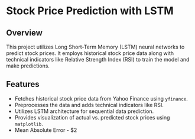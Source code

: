# Stock Price Prediction with LSTM

## Overview

This project utilizes Long Short-Term Memory (LSTM) neural networks to predict stock prices. It employs historical stock price data along with technical indicators like Relative Strength Index (RSI) to train the model and make predictions.

## Features

- Fetches historical stock price data from Yahoo Finance using `yfinance`.
- Preprocesses the data and adds technical indicators like RSI.
- Utilizes LSTM architecture for sequential data prediction.
- Provides visualization of actual vs. predicted stock prices using `matplotlib`.
- Mean Absolute Error - $2
